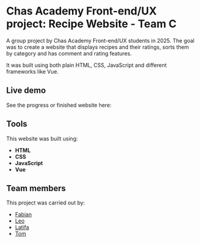 # Chas Academy Front-end/UX project: Recipe Website - Team C
A group project by Chas Academy Front-end/UX students in 2025. The goal was to create a website that displays recipes and their ratings, sorts them by category and has comment and rating features.

It was built using both plain HTML, CSS, JavaScript and different frameworks like Vue.

## Live demo
See the progress or finished website here:

## Tools
This website was built using:
- **HTML**
- **CSS**
- **JavaScript**
- **Vue**

## Team members

This project was carried out by:

- [Fabian](https://github.com/fabian144)
- [Leo](https://github.com/LeoEngberg)
- [Latifa](https://github.com/Latifaro)
- [Tom](https://github.com/tomalmli)
